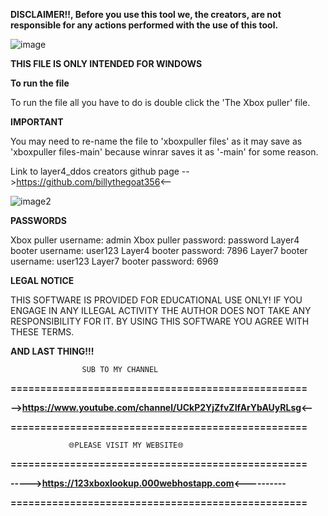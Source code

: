 **DISCLAIMER!!, Before you use this tool we, the creators, are not responsible for any actions performed with the use of this tool.**

![image](https://user-images.githubusercontent.com/117538886/206945592-5c56d490-4544-4228-b7e5-ef964ad5f87b.jpg)

**THIS FILE IS ONLY INTENDED FOR WINDOWS**

**To run the file**

To run the file all you have to do is double click the 'The Xbox puller' file.


**IMPORTANT**

You may need to re-name the file to 'xboxpuller files' as it may save as 'xboxpuller files-main' because winrar saves it as '-main' for some reason.

Link to layer4_ddos creators github page -->https://github.com/billythegoat356<--

![image2](https://user-images.githubusercontent.com/117538886/206947816-d881432b-16bf-4be4-893c-65c9984e2f2e.jpg)

**PASSWORDS**

Xbox puller username: admin
Xbox puller password: password
Layer4 booter username: user123
Layer4 booter password: 7896
Layer7 booter username: user123
Layer7 booter password: 6969


**LEGAL NOTICE**

THIS SOFTWARE IS PROVIDED FOR EDUCATIONAL USE ONLY! IF YOU ENGAGE IN ANY ILLEGAL ACTIVITY THE AUTHOR DOES NOT TAKE ANY RESPONSIBILITY FOR IT. BY USING THIS SOFTWARE YOU AGREE WITH THESE TERMS.


**AND LAST THING!!!**


                    SUB TO MY CHANNEL
**==================================================**

**-->https://www.youtube.com/channel/UCkP2YjZfvZIfArYbAUyRLsg<--**

**==================================================**

                 🌐PLEASE VISIT MY WEBSITE🌐
**==================================================**

**----->https://123xboxlookup.000webhostapp.com<----------**

**==================================================**
